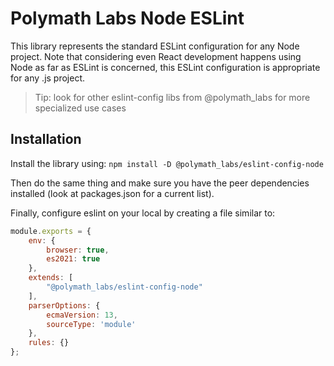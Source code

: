 # Polymath Labs Node ESLint

This library represents the standard ESLint configuration for any Node project. Note that 
considering even React development happens using Node as far as ESLint is concerned, this 
ESLint configuration is appropriate for any .js project. 

> Tip: look for other eslint-config libs from @polymath_labs for more specialized use cases

## Installation

Install the library using:
`npm install -D @polymath_labs/eslint-config-node`

Then do the same thing and make sure you have the peer dependencies installed (look at 
packages.json for a current list).

Finally, configure eslint on your local by creating a file similar to:

```javascript
module.exports = {
    env: {
        browser: true,
        es2021: true
    },
    extends: [
        "@polymath_labs/eslint-config-node"
    ],
    parserOptions: {
        ecmaVersion: 13,
        sourceType: 'module'
    },
    rules: {}
};
```